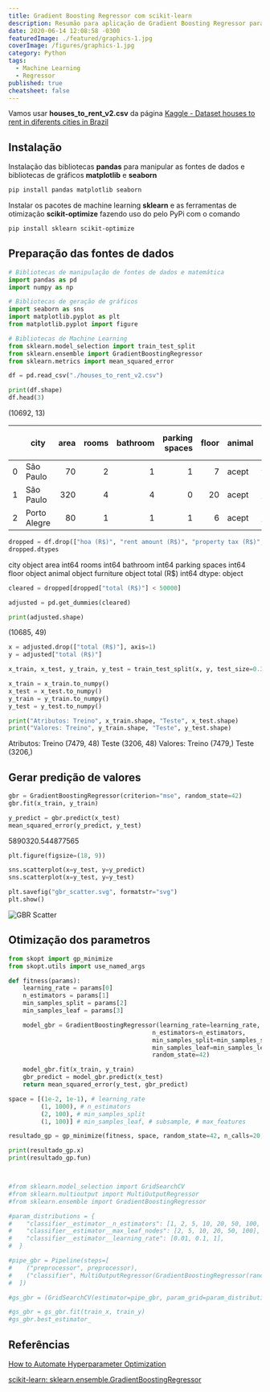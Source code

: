 ```yaml
---
title: Gradient Boosting Regressor com scikit-learn
description: Resumão para aplicação de Gradient Boosting Regressor para fonte de dados Pandas
date: 2020-06-14 12:08:58 -0300
featuredImage: ./featured/graphics-1.jpg
coverImage: /figures/graphics-1.jpg
category: Python
tags:
  - Machine Learning
  - Regressor
published: true
cheatsheet: false
---
```


Vamos usar **houses_to_rent_v2.csv** da página [Kaggle - Dataset houses to rent in diferents cities in Brazil](https://www.kaggle.com/rubenssjr/brasilian-houses-to-rent)

## Instalação

Instalação das bibliotecas **pandas** para manipular as fontes de dados e bibliotecas de gráficos **matplotlib** e **seaborn**

```bash
pip install pandas matplotlib seaborn
```

Instalar os pacotes de machine learning **sklearn** e as ferramentas de otimização **scikit-optimize** fazendo uso do pelo PyPi com o comando

```bash
pip install sklearn scikit-optimize
```

## Preparação das fontes de dados

```python
# Bibliotecas de manipulação de fontes de dados e matemática
import pandas as pd
import numpy as np

# Bibliotecas de geração de gráficos
import seaborn as sns
import matplotlib.pyplot as plt
from matplotlib.pyplot import figure

# Bibliotecas de Machine Learning
from sklearn.model_selection import train_test_split
from sklearn.ensemble import GradientBoostingRegressor
from sklearn.metrics import mean_squared_error
```

```python
df = pd.read_csv("./houses_to_rent_v2.csv")

print(df.shape)
df.head(3)
```

(10692, 13)

|     | **city**     | **area** | **rooms** | **bathroom** | **parking spaces** | **floor** | **animal** | **furniture** | **hoa (R\$)** | **rent amount (R\$)** | **property tax (R\$)** | **fire insurance (R\$)** | **total (R\$)** |
| :-: | ------------ | -------: | --------: | -----------: | -----------------: | --------: | ---------- | ------------- | ------------: | --------------------: | ---------------------: | -----------------------: | --------------: |
|  0  | São Paulo    |       70 |         2 |            1 |                  1 |         7 | acept      | furnished     |          2065 |                  3300 |                    211 |                       42 |            5618 |
|  1  | São Paulo    |      320 |         4 |            4 |                  0 |        20 | acept      | not furnished |          1200 |                  4960 |                   1750 |                       63 |            7973 |
|  2  | Porto Alegre |       80 |         1 |            1 |                  1 |         6 | acept      | not furnished |          1000 |                  2800 |                      0 |                       41 |            3841 |

```python
dropped = df.drop(["hoa (R$)", "rent amount (R$)", "property tax (R$)", "fire insurance (R$)"], axis=1)
dropped.dtypes
```

city object
area int64
rooms int64
bathroom int64
parking spaces int64
floor object
animal object
furniture object
total (R\$) int64
dtype: object

```python
cleared = dropped[dropped["total (R$)"] < 50000]
```

```python
adjusted = pd.get_dummies(cleared)

print(adjusted.shape)
```

(10685, 49)

```python
x = adjusted.drop(["total (R$)"], axis=1)
y = adjusted["total (R$)"]

x_train, x_test, y_train, y_test = train_test_split(x, y, test_size=0.3, random_state=42)

x_train = x_train.to_numpy()
x_test = x_test.to_numpy()
y_train = y_train.to_numpy()
y_test = y_test.to_numpy()

print("Atributos: Treino", x_train.shape, "Teste", x_test.shape)
print("Valores: Treino", y_train.shape, "Teste", y_test.shape)
```

Atributos: Treino (7479, 48) Teste (3206, 48)
Valores: Treino (7479,) Teste (3206,)

## Gerar predição de valores

```python
gbr = GradientBoostingRegressor(criterion="mse", random_state=42)
gbr.fit(x_train, y_train)

y_predict = gbr.predict(x_test)
mean_squared_error(y_predict, y_test)
```

5890320.544877565

```python
plt.figure(figsize=(18, 9))

sns.scatterplot(x=y_test, y=y_predict)
sns.scatterplot(x=y_test, y=y_test)

plt.savefig("gbr_scatter.svg", formatstr="svg")
plt.show()
```

![GBR Scatter](/figures/gbr_scatter.svg)

## Otimização dos parametros

```python
from skopt import gp_minimize
from skopt.utils import use_named_args

def fitness(params):
    learning_rate = params[0]
    n_estimators = params[1]
    min_samples_split = params[2]
    min_samples_leaf = params[3]

    model_gbr = GradientBoostingRegressor(learning_rate=learning_rate,
                                        n_estimators=n_estimators,
                                        min_samples_split=min_samples_split.astype(int),
                                        min_samples_leaf=min_samples_leaf.astype(int),
                                        random_state=42)

    model_gbr.fit(x_train, y_train)
    gbr_predict = model_gbr.predict(x_test)
    return mean_squared_error(y_test, gbr_predict)

space = [(1e-2, 1e-1), # learning_rate
         (1, 1000), # n_estimators
         (2, 100), # min_samples_split
         (1, 100)] # min_samples_leaf, # subsample, # max_features

resultado_gp = gp_minimize(fitness, space, random_state=42, n_calls=20, n_random_starts=10, verbose=1)

print(resultado_gp.x)
print(resultado_gp.fun)



#from sklearn.model_selection import GridSearchCV
#from sklearn.multioutput import MultiOutputRegressor
#from sklearn.ensemble import GradientBoostingRegressor

#param_distributions = {
#    "classifier__estimator__n_estimators": [1, 2, 5, 10, 20, 50, 100, 200, 500, 1000],
#    "classifier__estimator__max_leaf_nodes": [2, 5, 10, 20, 50, 100],
#    "classifier__estimator__learning_rate": [0.01, 0.1, 1],
#  }

#pipe_gbr = Pipeline(steps=[
#    ("preprocessor", preprocessor),
#    ("classifier", MultiOutputRegressor(GradientBoostingRegressor(random_state=42)))
#  ])

#gs_gbr = (GridSearchCV(estimator=pipe_gbr, param_grid=param_distributions))

#gs_gbr = gs_gbr.fit(train_x, train_y)
#gs_gbr.best_estimator_

```

## Referências

[How to Automate Hyperparameter Optimization](https://www.kdnuggets.com/2019/06/automate-hyperparameter-optimization.html)

[scikit-learn: sklearn.ensemble.GradientBoostingRegressor](https://scikit-learn.org/stable/modules/generated/sklearn.ensemble.GradientBoostingRegressor.html)
